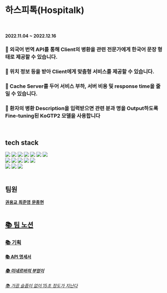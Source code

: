 <h1><b>하스피톡(Hospitalk)</b></h2>

<br>
<h4>2022.11.04 ~ 2022.12.16</h4>

### 💊 외국어 번역 API를 통해 Client의 병환을 관련 전문가에게 한국어 문장 형태로 제공할 수 있습니다.
### 💊 위치 정보 등을 받아 Client에게 맞춤형 서비스를 제공할 수 있습니다.
### 💊 Cache Server를 두어 서비스 부하, 서버 비용 및 response time을 줄일 수 있습니다.
### 💊 환자의 병환 Description을 입력받으면 관련 분과 명을 Output하도록 Fine-tuning된 KoGTP2 모델을 사용합니다


<br>
<h2><b>tech stack</b></h3>
<p>
<img src="https://img.shields.io/badge/NodeJS-339933?style=for-the-badge&logo=Node.js&logoColor=white">
<img src="https://img.shields.io/badge/NestJS-E0234E?style=for-the-badge&logo=NestJS&logoColor=white">
<img src="https://img.shields.io/badge/Express-000000?style=for-the-badge&logo=Express&logoColor=white">
<img src="https://img.shields.io/badge/Python-3776AB?style=for-the-badge&logo=Python&logoColor=white">
<img src="https://img.shields.io/badge/Flask-000000?style=for-the-badge&logo=Flask&logoColor=white">
<img src="https://img.shields.io/badge/Socket.io-010101?style=for-the-badge&logo=Socket.io&logoColor=white">
<img src="https://img.shields.io/badge/KoBERT-000000?style=for-the-badge&logo=KoBERT&logoColor=white">
<br>
<img src="https://img.shields.io/badge/Docker-2496ED?style=for-the-badge&logo=Docker&logoColor=white">
<img src="https://img.shields.io/badge/MySQL-4479A1?style=for-the-badge&logo=MySQL&logoColor=white">
<img src="https://img.shields.io/badge/TypeORM-FF8700?style=for-the-badge&logo=TypeORM&logoColor=white">
<img src="https://img.shields.io/badge/NGINX-009639?style=for-the-badge&logo=NGINX&logoColor=white">
<img src="https://img.shields.io/badge/Amazon AWS-FF9900?style=for-the-badge&logo=Amazon AWS&logoColor=white">
<br>
<img src="https://img.shields.io/badge/Google Colab-F9AB00?style=for-the-badge&logo=Google Colab&logoColor=white">
<img src="https://img.shields.io/badge/Google Translate-4285F4?style=for-the-badge&logo=Google Translate&logoColor=white">
<img src="https://img.shields.io/badge/kakao map-FFCD00?style=for-the-badge&logo=kakao map&logoColor=white">


<br>
<br>
<h2><b>팀원</b></h3>
<a href="https://github.com/kwon-ga"><b>권용교</b>
<a href="https://github.com/JunyoungChoi2020"><b>최준영</b>
<a href="https://github.com/MoonJongHyeon1095"><b>문종현</b>
<br>
<br>

## [📚 팀 노션](https://www.notion.so/10-Nodejs-backend-edc10b3308224cedb18a02482af91944)
### [📚 기획](https://www.notion.so/3fa96c7e9ea14b318c4c6bb35a1e477c)
#### [📚 API 명세서](https://www.notion.so/API-ef7f5c250fb24271a6ccd872cbddb717)
##### [📚 미네르바의 부엉이](https://www.notion.so/136b6288c5f543d8b252e33b7abb331e)
###### [📚 가끔 슬픔이 없이 15초 정도가 지난다](https://www.notion.so/61056fcea78e410983adbb3805e41ae1?v=ffc488a5b3824cfc81b3e457316b3623)

